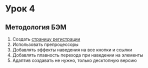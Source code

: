 # Урок 4

## Методология БЭМ

1. Создать [страницу регистрации](https://www.figma.com/file/TQaPa1gzsX6Qb4Gqj4fve7/Shop-(Copy)?node-id=110%3A162&t=IEptoEJXyB6cOyek-0)
2. Использовать препроцессоры
3. Добавлять эффекты наведения на все кнопки и ссылки
4. Добавлять плавность перехода при наведении на элементы
5. Адаптив создавать не нужно, только десктопную версию

